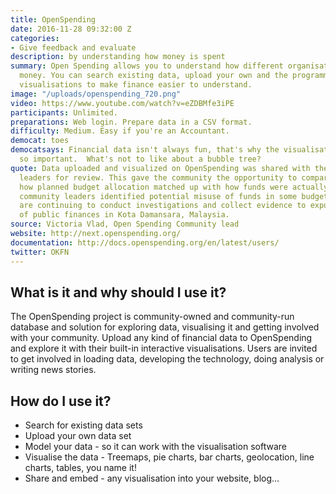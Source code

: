 ```yaml
---
title: OpenSpending
date: 2016-11-28 09:32:00 Z
categories:
- Give feedback and evaluate
description: by understanding how money is spent
summary: Open Spending allows you to understand how different organisations spend
  money. You can search existing data, upload your own and the programme provides
  visualisations to make finance easier to understand.
image: "/uploads/openspending_720.png"
video: https://www.youtube.com/watch?v=eZDBMfe3iPE
participants: Unlimited.
preparations: Web login. Prepare data in a CSV format.
difficulty: Medium. Easy if you're an Accountant.
democat: toes
democatsays: Financial data isn't always fun, that's why the visualisation tools are
  so important.  What's not to like about a bubble tree?
quote: Data uploaded and visualized on OpenSpending was shared with the community’s
  leaders for review. This gave the community the opportunity to compare and contrast
  how planned budget allocation matched up with how funds were actually spent. The
  community leaders identified potential misuse of funds in some budgets lines and
  are continuing to conduct investigations and collect evidence to expose poor management
  of public finances in Kota Damansara, Malaysia.
source: Victoria Vlad, Open Spending Community lead
website: http://next.openspending.org/
documentation: http://docs.openspending.org/en/latest/users/
twitter: OKFN
---
```


## What is it and why should I use it?

The OpenSpending project is community-owned and community-run database and solution for exploring data, visualising it and getting involved with your community. Upload any kind of financial data to OpenSpending and explore it with their built-in interactive visualisations. Users are invited to get involved in loading data, developing the technology, doing analysis or writing news stories.

## How do I use it?

* Search for existing data sets
* Upload your own data set
* Model your data - so it can work with the visualisation software
* Visualise the data - Treemaps, pie charts, bar charts, geolocation, line charts, tables, you name it!
* Share and embed - any visualisation into your website, blog...
